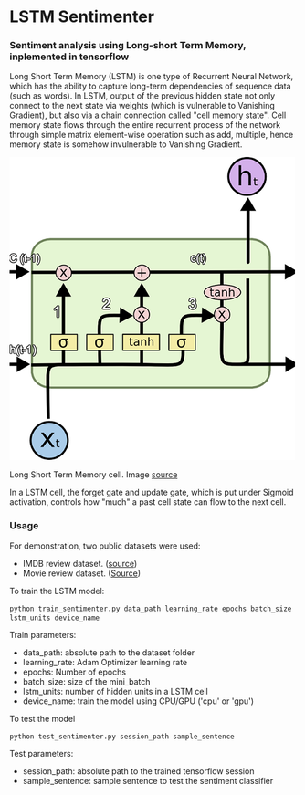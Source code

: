 # LSTM Sentimenter


### Sentiment analysis using Long-short Term Memory, inplemented in tensorflow
Long Short Term Memory (LSTM) is one type of Recurrent Neural Network, which has the ability to capture long-term dependencies of sequence data (such as words).
In LSTM, output of the previous hidden state not only connect to the next state via weights (which is vulnerable to Vanishing Gradient), but also via a chain connection called "cell memory state". Cell memory state flows through the entire recurrent process of the network through simple matrix element-wise operation such as add, multiple, hence memory state is somehow invulnerable to Vanishing Gradient.

![LSTM Cell](https://github.com/phamdinhthang/LSTM_Sentimenter/blob/master/misc/LSTM.png "")

Long Short Term Memory cell. Image [source](https://cdn-images-1.medium.com/max/1600/1*Niu_c_FhGtLuHjrStkB_4Q.png)

In a LSTM cell, the forget gate and update gate, which is put under Sigmoid activation, controls how "much" a past cell state can flow to the next cell.

### Usage

For demonstration, two public datasets were used:
- IMDB review dataset. ([source](http://ai.stanford.edu/~amaas/data/sentiment/))
- Movie review dataset. ([Source](https://www.kaggle.com/c/sentiment-analysis-on-movie-reviews/data))

To train the LSTM model:

```
python train_sentimenter.py data_path learning_rate epochs batch_size lstm_units device_name
```

Train parameters:
* data_path: absolute path to the dataset folder
* learning_rate: Adam Optimizer learning rate
* epochs: Number of epochs
* batch_size: size of the mini_batch
* lstm_units: number of hidden units in a LSTM cell
* device_name: train the model using CPU/GPU ('cpu' or 'gpu')

To test the model

```
python test_sentimenter.py session_path sample_sentence
```

Test parameters:
* session_path: absolute path to the trained tensorflow session
* sample_sentence: sample sentence to test the sentiment classifier
